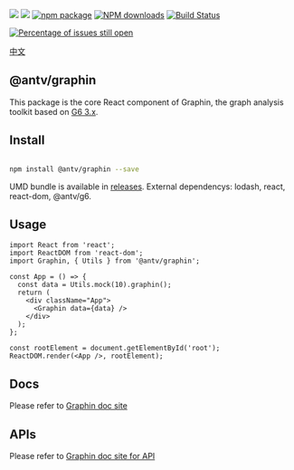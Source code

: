 ![](https://img.shields.io/badge/language-typescript-red.svg)
![](https://img.shields.io/badge/license-MIT-000000.svg)
[![npm package](https://img.shields.io/npm/v/@antv/graphin.svg)](https://www.npmjs.com/package/@antv/graphin)
[![NPM downloads](http://img.shields.io/npm/dm/@antv/graphin.svg)](https://npmjs.org/package/@antv/graphin)
[![Build Status](https://travis-ci.org/antvis/graphin.svg?branch=master)](https://travis-ci.org/antvis/graphin)

[![Percentage of issues still open](http://isitmaintained.com/badge/open/antvis/graphin.svg)](http://isitmaintained.com/project/antvis/graphin 'Percentage of issues still open')

[中文](./README-cn.ZH.md)

## @antv/graphin

This package is the core React component of Graphin, the graph analysis toolkit based on [G6 3.x](https://github.com/antvis/g6).

## Install

```bash

npm install @antv/graphin --save

```

UMD bundle is available in [releases](https://github.com/antvis/Graphin/releases). External dependencys: lodash, react, react-dom, @antv/g6.

## Usage

```tsx
import React from 'react';
import ReactDOM from 'react-dom';
import Graphin, { Utils } from '@antv/graphin';

const App = () => {
  const data = Utils.mock(10).graphin();
  return (
    <div className="App">
      <Graphin data={data} />
    </div>
  );
};

const rootElement = document.getElementById('root');
ReactDOM.render(<App />, rootElement);
```

## Docs

Please refer to [Graphin doc site](https://graphin.antv.vision/zh/)

## APIs

Please refer to [Graphin doc site for API](https://graphin.antv.vision/zh/docs/api/graphin)
